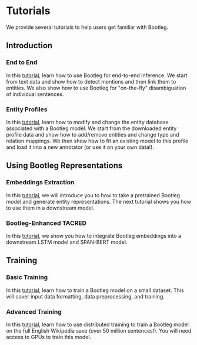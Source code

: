 # Tutorials
We provide several tutorials to help users get familiar with Bootleg.

## Introduction
### End to End
In this [tutorial](end2end_ned_tutorial.ipynb), learn how to use Bootleg for end-to-end inference. We start from text data and show how to detect mentions and then link them to entities. We also show how to use Bootleg for "on-the-fly" disambiguation of individual sentences.

### Entity Profiles
In this [tutorial](modify_entity_profile.ipynb), learn how to modify and change the entity database associated with a Bootleg model. We start from the downloaded entity profile data and show how to add/remove entities and change type and relation mappings. We then show how to fit an existing model to this profile and load it into a new annotator (or use it on your own data!).

## Using Bootleg Representations
### Embeddings Extraction
In this [tutorial](entity_embedding_tutorial.ipynb), we will introduce you to how to take a pretrained Bootleg model and generate entity representations. The next tutorial shows you how to use them in a downstream model.

### Bootleg-Enhanced TACRED
In this [tutorial](downstream_tutorial/), we show you how to integrate Bootleg embeddings into a downstream LSTM model and SPAN-BERT model.

## Training
### Basic Training
In this [tutorial](https://bootleg.readthedocs.io/en/latest/gettingstarted/training.html), learn how to train a Bootleg model on a small dataset. This will cover input data formatting, data preprocessing, and training.

### Advanced Training
In this [tutorial](https://bootleg.readthedocs.io/en/latest/advanced/distributed_training.html), learn how to use distributed training to train a Bootleg model on the full English Wikipedia save (over 50 million sentences!). You will need access to GPUs to train this model.

